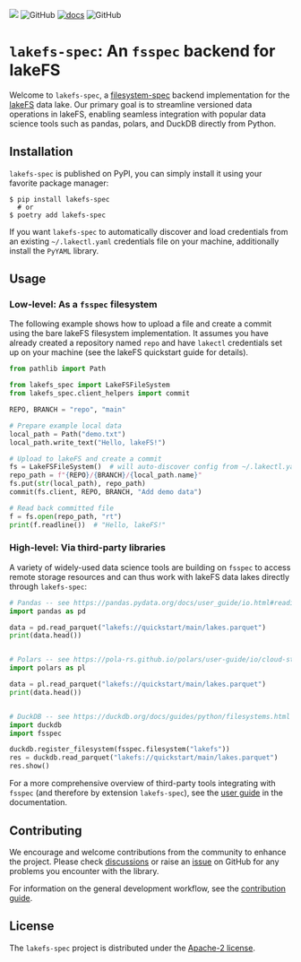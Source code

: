 [![](https://img.shields.io/pypi/v/lakefs-spec)](https://pypi.org/project/lakefs-spec) ![GitHub](https://img.shields.io/github/license/appliedAI-Initiative/lakefs-spec) [![docs](https://img.shields.io/badge/docs-latest-blue)](https://appliedai-initiative.github.io/lakefs-spec/)
 ![GitHub](https://img.shields.io/github/stars/appliedAI-Initiative/lakefs-spec)

# `lakefs-spec`: An `fsspec` backend for lakeFS

Welcome to `lakefs-spec`, a [filesystem-spec](https://github.com/fsspec/filesystem_spec) backend implementation for the [lakeFS](https://lakefs.io/) data lake.
Our primary goal is to streamline versioned data operations in lakeFS, enabling seamless integration with popular data science tools such as pandas, polars, and DuckDB directly from Python.

## Installation

`lakefs-spec` is published on PyPI, you can simply install it using your favorite package manager:

```shell
$ pip install lakefs-spec
  # or
$ poetry add lakefs-spec
```

If you want `lakefs-spec` to automatically discover and load credentials from an existing `~/.lakectl.yaml` credentials file on your machine, additionally install the `PyYAML` library.

## Usage

### Low-level: As a `fsspec` filesystem 

The following example shows how to upload a file and create a commit using the bare lakeFS filesystem implementation.
It assumes you have already created a repository named `repo` and have `lakectl` credentials set up on your machine (see the lakeFS quickstart guide for details).

```python
from pathlib import Path

from lakefs_spec import LakeFSFileSystem
from lakefs_spec.client_helpers import commit

REPO, BRANCH = "repo", "main"

# Prepare example local data
local_path = Path("demo.txt")
local_path.write_text("Hello, lakeFS!")

# Upload to lakeFS and create a commit
fs = LakeFSFileSystem()  # will auto-discover config from ~/.lakectl.yaml
repo_path = f"{REPO}/{BRANCH}/{local_path.name}"
fs.put(str(local_path), repo_path)
commit(fs.client, REPO, BRANCH, "Add demo data")

# Read back committed file
f = fs.open(repo_path, "rt")
print(f.readline())  # "Hello, lakeFS!"
```

### High-level: Via third-party libraries

A variety of widely-used data science tools are building on `fsspec` to access remote storage resources and can thus work with lakeFS data lakes directly through `lakefs-spec`:

```python
# Pandas -- see https://pandas.pydata.org/docs/user_guide/io.html#reading-writing-remote-files
import pandas as pd

data = pd.read_parquet("lakefs://quickstart/main/lakes.parquet")
print(data.head())


# Polars -- see https://pola-rs.github.io/polars/user-guide/io/cloud-storage/
import polars as pl

data = pl.read_parquet("lakefs://quickstart/main/lakes.parquet")
print(data.head())


# DuckDB -- see https://duckdb.org/docs/guides/python/filesystems.html
import duckdb
import fsspec

duckdb.register_filesystem(fsspec.filesystem("lakefs"))
res = duckdb.read_parquet("lakefs://quickstart/main/lakes.parquet")
res.show()
```

For a more comprehensive overview of third-party tools integrating with `fsspec` (and therefore by extension `lakefs-spec`), see the [user guide](https://lakefs-spec.org/latest/guides/overview/) in the documentation.

## Contributing

We encourage and welcome contributions from the community to enhance the project.
Please check [discussions](https://github.com/appliedAI-Initiative/lakefs-spec/discussions) or raise an [issue](https://github.com/appliedAI-Initiative/lakefs-spec/issues) on GitHub for any problems you encounter with the library.

For information on the general development workflow, see the [contribution guide](CONTRIBUTING.md).

## License

The `lakefs-spec` project is distributed under the [Apache-2 license](https://github.com/appliedAI-Initiative/lakefs-spec/blob/main/LICENSE).
